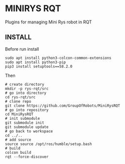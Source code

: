 # MINIRYS RQT
Plugins for managing Mini Rys robot in RQT


## INSTALL
Before run install
```
sudo apt install python3-colcon-common-extensions   
sudo apt install python3-pip   
pip3 install setuptools==58.2.0  
```
Then  
```
# create directory
mkdir -p rys-rqt/src
# go into directory
cd rys-rqt/src
# clone repo
git clone https://github.com/GroupOfRobots/MiniRysRQT
# go into repository
cd MiniRysRQT
# init submodule    
git submodule init   
git submodule update  
# go back to workspace
cd ../..
# add source
source source /opt/ros/humble/setup.bash
# build
colcon build
rqt --force-discover  
```
